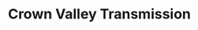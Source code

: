 ---
title: "Crown Valley Transmission"
url: /laguna-niguel/crown-valley-transmission/
shop: car repair
---